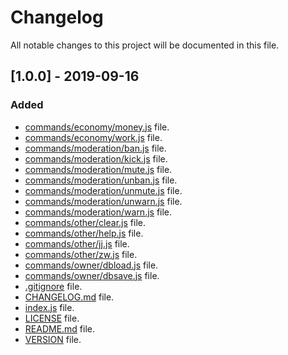 # Changelog

All notable changes to this project will be documented in this file.

## [1.0.0] - 2019-09-16

### Added

- [commands/economy/money.js](commands/economy/money.js) file.
- [commands/economy/work.js](commands/economy/work.js) file.
- [commands/moderation/ban.js](commands/moderation/ban.js) file.
- [commands/moderation/kick.js](commands/moderation/kick.js) file.
- [commands/moderation/mute.js](commands/moderation/mute.js) file.
- [commands/moderation/unban.js](commands/moderation/unban.js) file.
- [commands/moderation/unmute.js](commands/moderation/unmute.js) file.
- [commands/moderation/unwarn.js](commands/moderation/unwarn.js) file.
- [commands/moderation/warn.js](commands/moderation/warn.js) file.
- [commands/other/clear.js](commands/other/clear.js) file.
- [commands/other/help.js](commands/other/help.js) file.
- [commands/other/jj.js](commands/other/jj.js) file.
- [commands/other/zw.js](commands/other/zw.js) file.
- [commands/owner/dbload.js](commands/owner/dbload.js) file.
- [commands/owner/dbsave.js](commands/owner/dbsave.js) file.
- [.gitignore](.gitignore) file.
- [CHANGELOG.md](CHANGELOG.md) file.
- [index.js](index.js) file.
- [LICENSE](LICENSE) file.
- [README.md](README.md) file.
- [VERSION](VERSION) file.
